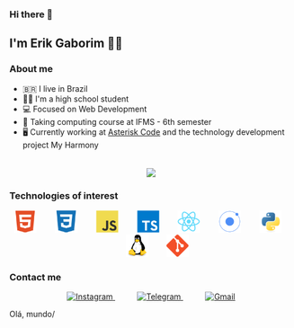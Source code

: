 ### Hi there 👋
## I'm Erik Gaborim 👨‍💻

### About me 

- 🇧🇷 I live in Brazil
- 👨‍🎓 I'm a high school student
- 💻 Focused on Web Development
- 📖 Taking computing course at IFMS - 6th semester
- 🖥️ Currently working at [Asterisk Code](https://github.com/asterisk-code) and the technology development project My Harmony

</br>

<div align="center">
    <img align="center" height="165px" src="https://github-readme-stats.vercel.app/api?username=erikgaborim&count_private=true&show_icons=true&custom_title=Github%20Stats&hide=issues&theme=react"/>
</div>

### Technologies of interest

<div align="center">
    <img height="40" src="https://raw.githubusercontent.com/devicons/devicon/master/icons/html5/html5-plain.svg">
    &ensp;&nbsp;&emsp;
    <img height="40" src="https://raw.githubusercontent.com/devicons/devicon/master/icons/css3/css3-plain.svg">
    &ensp;&nbsp;&emsp;
    <img height="40" src="https://raw.githubusercontent.com/devicons/devicon/master/icons/javascript/javascript-original.svg">
    &ensp;&nbsp;&emsp;
    <img height="40" src="https://raw.githubusercontent.com/devicons/devicon/master/icons/typescript/typescript-original.svg">
    &ensp;&nbsp;&emsp;
    <img height="40" src="https://raw.githubusercontent.com/devicons/devicon/master/icons/react/react-original.svg">
    &ensp;&nbsp;&emsp;
    <img height="40" src="https://raw.githubusercontent.com/devicons/devicon/master/icons/ionic/ionic-original.svg">
    &ensp;&nbsp;&emsp;
    <img height="40" src="https://raw.githubusercontent.com/devicons/devicon/master/icons/python/python-original.svg">
    &ensp;&nbsp;&emsp;
    <img height="40" src="https://raw.githubusercontent.com/devicons/devicon/master/icons/linux/linux-original.svg">
    &ensp;&nbsp;&emsp;
    <img height="40" src="https://raw.githubusercontent.com/devicons/devicon/master/icons/git/git-original.svg">
</div>


### Contact me

<p align="center">
    <a href="https://www.instagram.com/erikgfp">
        <img alt="Instagram" src="https://img.shields.io/badge/Instagram-%23E4405F.svg?style=for-the-badge&logo=Instagram&logoColor=white"/>
    </a>
    &nbsp;&nbsp;&nbsp;&nbsp;&nbsp;&nbsp;&nbsp;&nbsp;&nbsp;
    <a href="https://t.me/erikgaborim">
        <img alt="Telegram" src="https://img.shields.io/badge/Telegram-2CA5E0?style=for-the-badge&logo=telegram&logoColor=white"/>
    </a>
    &nbsp;&nbsp;&nbsp;&nbsp;&nbsp;&nbsp;&nbsp;&nbsp;&nbsp;
    <a href="mailto:erikgfp@gmail.com">
      <img alt="Gmail" src="https://img.shields.io/badge/Gmail-D14836?style=for-the-badge&logo=gmail&logoColor=white"/>
    </a>
</p>

<p>Olá, mundo/</p>
